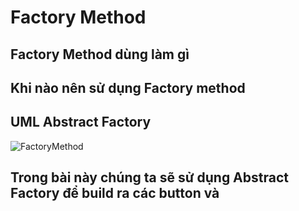 # Factory Method
## Factory Method dùng làm gì

## Khi nào nên sử dụng Factory method

## UML Abstract Factory
![FactoryMethod](https://user-images.githubusercontent.com/37821007/63338794-bc543e80-c36d-11e9-9bfb-6d27bc46112a.gif)
## Trong bài này chúng ta sẽ sử dụng Abstract Factory để build ra các button và 
